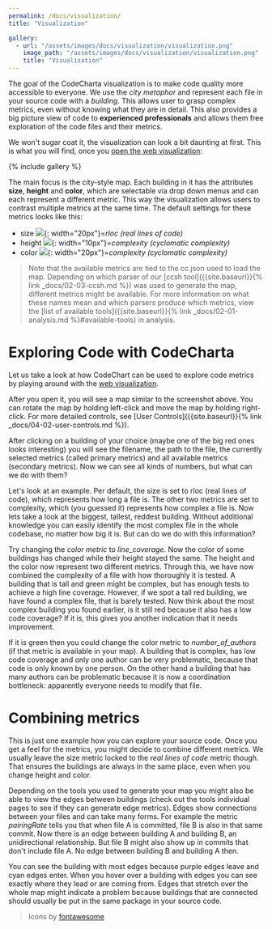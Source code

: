 ```yaml
---
permalink: /docs/visualization/
title: "Visualization"

gallery:
  - url: "/assets/images/docs/visualization/visualization.png"
    image_path: "/assets/images/docs/visualization/visualization.png"
    title: "Visualization"
---
```


The goal of the CodeCharta visualization is to make code quality more accessible to everyone. We use the _city metaphor_ and represent each file in your source code with a _building_. This allows user to grasp complex metrics, even without knowing what they are in detail. This also provides a big picture view of code to **experienced professionals** and allows them free exploration of the code files and their metrics.

We won't sugar coat it, the visualization can look a bit daunting at first. This is what you will find, once you [open the web visualization]({{site.web_visualization_link}}):

{% include gallery %}

The main focus is the city-style map. Each building in it has the attributes **size**, **height** and **color**, which are selectable via drop down menus and can each represent a different metric. This way the visualization allows users to contrast multiple metrics at the same time. The default settings for these metrics looks like this:

- size ![]({{site.baseurl}}/assets/images/vendor/fontawesome/arrows-alt-solid-white.svg){: width="20px"}=_rloc (real lines of code)_
- height ![]({{site.baseurl}}/assets/images/vendor/fontawesome/arrows-alt-v-solid-white.svg){: width="10px"}=_complexity (cyclomatic complexity)_
- color ![]({{site.baseurl}}/assets/images/vendor/fontawesome/paint-brush-solid-white.svg){: width="20px"}=_complexity (cyclomatic complexity)_

> Note that the available metrics are tied to the cc.json used to load the map. Depending on which parser of our [ccsh tool]({{site.baseurl}}{% link _docs/02-03-ccsh.md %}) was used to generate the map, different metrics might be available.
> For more information on what these names mean and which parsers produce which metrics, view the [list of available tools]({{site.baseurl}}{% link _docs/02-01-analysis.md %}#available-tools) in analysis.

# Exploring Code with CodeCharta

Let us take a look at how CodeChart can be used to explore code metrics by playing around with the [web visualization]({{site.web_visualization_link}}).

After you open it, you will see a map similar to the screenshot above. You can rotate the map by holding left-click and move the map by holding right-click. For more detailed controls, see [User Controls]({{site.baseurl}}{% link _docs/04-02-user-controls.md %}).

After clicking on a building of your choice (maybe one of the big red ones looks interesting) you will see the filename, the path to the file, the currently selected metrics (called primary metrics) and all available metrics (secondary metrics). Now we can see all kinds of numbers, but what can we do with them?

[//]: # "We can combine knowledge about different metrics to draw conclusions about our code!"

Let's look at an example. Per default, the size is set to rloc (real lines of code), which represents how long a file is. The other two metrics are set to complexity, which (you guessed it) represents how complex a file is. Now lets take a look at the biggest, tallest, reddest building. Without additional knowledge you can easily identify the most complex file in the whole codebase, no matter how big it is. But can do we do with this information?

Try changing the _color metric_ to _line_coverage_. Now the color of some buildings has changed while their height stayed the same. The height and the color now represent two different metrics. Through this, we have now combined the complexity of a file with how thoroughly it is tested. A building that is tall and green might be complex, but has enough tests to achieve a high line coverage. However, if we spot a tall red building, we have found a complex file, that is barely tested. Now think about the most complex building you found earlier, is it still red because it also has a low code coverage? If it is, this gives you another indication that it needs improvement.

If it is green then you could change the color metric to _number_of_authors_ (if that metric is available in your map). A building that is complex, has low code coverage and only one author can be very problematic, because that code is only known by one person. On the other hand a building that has many authors can be problematic because it is now a coordination bottleneck: apparently everyone needs to modify that file.

# Combining metrics

This is just one example how you can explore your source code. Once you get a feel for the metrics, you might decide to combine different metrics. We usually leave the size metric locked to the _real lines of code_ metric though. That ensures the buildings are always in the same place, even when you change height and color.

Depending on the tools you used to generate your map you might also be able to view the edges between buildings (check out the tools individual pages to see if they can generate edge metrics). Edges show connections between your files and can take many forms. For example the metric _pairingRate_ tells you that when file A is committed, file B is also in that same commit. Now there is an edge between building A and building B, an unidirectional relationship. But file B might also show up in commits that don't include file A. No edge between building B and building A then.

You can see the building with most edges because purple edges leave and cyan edges enter. When you hover over a building with edges you can see exactly where they lead or are coming from. Edges that stretch over the whole map might indicate a problem because buildings that are connected should usually be put in the same package in your source code.

> Icons by [fontawesome](https://fontawesome.com/icons?d=gallery&q=arrows)
